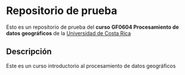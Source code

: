 # Repositorio de prueba

Esto es un repositorio de prueba del **curso** **GF0604 Procesamiento de datos geográficos** de la [Universidad de Costa Rica](https://www.ucr.ac.cr/)

## Descripción
Este es un curso introductorio al procesamiento de datos geográficos
